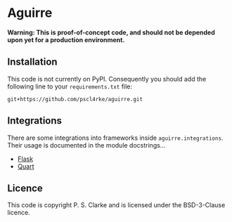 
# Aguirre

**Warning: This is proof-of-concept code,
and should not be depended upon yet for a production environment.**

## Installation

This code is not currently on PyPI.
Consequently you should add the following line to your
`requirements.txt` file:

    git+https://github.com/pscl4rke/aguirre.git

## Integrations

There are some integrations into frameworks inside
`aguirre.integrations`.
Their usage is documented in the module docstrings...

* [Flask](https://github.com/pscl4rke/aguirre/blob/master/aguirre/integrations/flask.py)
* [Quart](https://github.com/pscl4rke/aguirre/blob/master/aguirre/integrations/quart.py)

## Licence

This code is copyright P. S. Clarke and is licensed under
the BSD-3-Clause licence.
